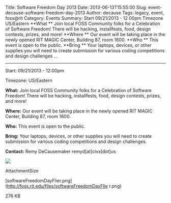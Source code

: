 Title: Software Freedom Day 2013
Date: 2013-06-13T15:55:00
Slug: event-decause-software-freedom-day-2013
Author: decause
Tags: legacy, event, foss@rit
Category: Events
Summary: Start  09/21/2013 - 12 00pm  Timezone  US/Eastern  **What ** Join local FOSS Community folks for a Celebration of Software Freedom! There will be hacking, installfests, food, design contests, prizes, and more!  **Where ** Our event will be taking place in the newly opened RIT MAGIC Center, Building 87, room 1600.  **Who ** This event is open to the public.  **Bring ** Your laptops, devices, or other supplies you will need to create submission for various coding competitions and design challenges ... 

---
Start: 09/21/2013 - 12:00pm

Timezone: US/Eastern

**What:** Join local FOSS Community folks for a Celebration of Software Freedom! There will be hacking, installfests, food, design contests, prizes, and more!

**Where:** Our event will be taking place in the newly opened RIT MAGIC Center, Building 87, room 1600.

**Who:** This event is open to the public.

**Bring:** Your laptops, devices, or other supplies you will need to create submission for various coding competitions and design challenges.

**Contact:** Remy DeCausemaker remyd[at]civx[dot]us

![](http://foss.rit.edu/files/softwareFreedomDayFlier.png)

AttachmentSize

[softwareFreedomDayFlier.png](http://foss.rit.edu/files/softwareFreedomDayFlie
r.png)

276 KB

